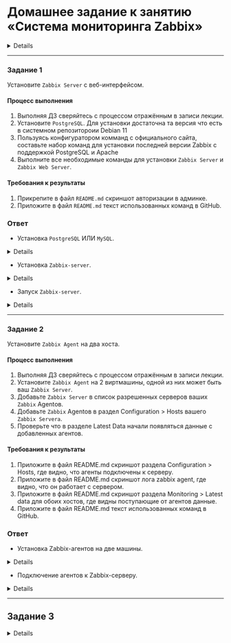 # Домашнее задание к занятию «Система мониторинга Zabbix»

<details>

В практике есть 2 основных и 1 дополнительное (со звездочкой) задания. 

Пожалуйста, присылайте на проверку всю задачу сразу. Любые вопросы по решению задач задавайте в чате учебной группы.

### Цели задания
1. Научиться устанавливать `Zabbix Server` c веб-интерфейсом
2. Научиться устанавливать `Zabbix Agent` на хосты
3. Научиться устанавливать `Zabbix Agent` на компьютер и подключать его к серверу Zabbix 


### Инструкция по выполнению  задания

1. Сделайте fork [репозитория c шаблоном решения](https://github.com/netology-code/sys-pattern-homework) к себе в Github и переименуйте его по названию или номеру занятия, например, https://github.com/имя-вашего-репозитория/gitlab-hw или https://github.com/имя-вашего-репозитория/hw).
2. Выполните клонирование этого репозитория к себе на ПК с помощью команды `git clone`.
3. Выполните домашнее задание и заполните у себя локально этот файл README.md:
   - впишите вверху название занятия;
   - в каждом задании добавьте решение в требуемом виде: текст/код/скриншоты/ссылка;
   - для корректного добавления скриншотов воспользуйтесь инструкцией [«Как вставить скриншот в шаблон с решением»](https://github.com/netology-code/sys-pattern-homework/blob/main/screen-instruction.md);
   - при оформлении используйте возможности языка разметки md. Коротко об этом можно посмотреть в [инструкции по MarkDown](https://github.com/netology-code/sys-pattern-homework/blob/main/md-instruction.md).
4. После завершения работы над домашним заданием сделайте коммит (`git commit -m "comment"`) и отправьте его на Github (`git push origin`).
5. Для проверки домашнего задания преподавателем в личном кабинете прикрепите и отправьте ссылку на решение в виде md-файла в вашем Github.
6. Любые вопросы задавайте в чате учебной группы и/или в разделе «Вопросы по заданию» в личном кабинете.

</details>

---

### Задание 1 

Установите `Zabbix Server` с веб-интерфейсом.

#### Процесс выполнения
1. Выполняя ДЗ сверяйтесь с процессом отражённым в записи лекции.
2. Установите `PostgreSQL`. Для установки достаточна та версия что есть в системном репозитороии Debian 11
3. Пользуясь конфигуратором комманд с официального сайта, составьте набор команд для установки последней версии Zabbix с поддержкой PostgreSQL и Apache
4. Выполните все необходимые команды для установки `Zabbix Server` и `Zabbix Web Server`.

#### Требования к результаты 
1. Прикрепите в файл `README.md` скриншот авторизации в админке.
2. Приложите в файл `README.md` текст использованных команд в GitHub.

### Ответ

- Установка `PostgreSQL` ИЛИ `MySQL`.

<details>

![image](https://github.com/Ivashka80/Zabbix_p1/assets/121082757/1a478d9c-b9c8-4ffa-b177-61f61cf1ded9)

![image](https://github.com/Ivashka80/Zabbix_p1/assets/121082757/c36efb22-2c41-41c1-b92f-fe3d8b3425c5)

</details>

- Установка `Zabbix-server`.

<details>

![image](https://github.com/Ivashka80/Zabbix_p1/assets/121082757/ca6c26df-3645-43e8-b56b-1c343111c10f)

![image](https://github.com/Ivashka80/Zabbix_p1/assets/121082757/d0161ebc-d91f-4c13-a7d2-51ae00b79aa7)

![image](https://github.com/Ivashka80/Zabbix_p1/assets/121082757/c02ef913-3a93-4012-8c15-44825c8cb030)

![image](https://github.com/Ivashka80/Zabbix_p1/assets/121082757/2976bb98-ee94-49ec-b28b-e9685f39bf6c)

![image](https://github.com/Ivashka80/Zabbix_p1/assets/121082757/a024b1c2-bfd0-49c8-9491-cbee32874768)

![image](https://github.com/Ivashka80/Zabbix_p1/assets/121082757/430e49ef-7df5-415e-a337-fe47cf296f8a)

</details>

- Запуск `Zabbix-server`.

<details>

![image](https://github.com/Ivashka80/Zabbix_p1/assets/121082757/8020e570-f1e8-465b-b6de-b55c0bac122b)

![image](https://github.com/Ivashka80/Zabbix_p1/assets/121082757/610f2f23-cf96-400e-9e48-b6c3677e93e4)

![image](https://github.com/Ivashka80/Zabbix_p1/assets/121082757/727e95ec-6038-4bb1-b85e-9ef7c17a9284)

![image](https://github.com/Ivashka80/Zabbix_p1/assets/121082757/03a7fd54-2fa9-4643-9332-96eaa37e2cef)

![image](https://github.com/Ivashka80/Zabbix_p1/assets/121082757/d76cd037-cfa9-4979-935e-4b025baa28bb)

![image](https://github.com/Ivashka80/Zabbix_p1/assets/121082757/ffb628db-f26e-4ca0-a092-0a5e7ad9c160)
  
</details>

---

### Задание 2 

Установите `Zabbix Agent` на два хоста.

#### Процесс выполнения
1. Выполняя ДЗ сверяйтесь с процессом отражённым в записи лекции.
2. Установите `Zabbix Agent` на 2 виртмашины, одной из них может быть ваш `Zabbix Server`.
3. Добавьте `Zabbix Server` в список разрешенных серверов ваших `Zabbix` Agentов.
4. Добавьте `Zabbix` Agentов в раздел Configuration > Hosts вашего `Zabbix Servera`.
5. Проверьте что в разделе Latest Data начали появляться данные с добавленных агентов.

#### Требования к результаты 
1. Приложите в файл README.md скриншот раздела Configuration > Hosts, где видно, что агенты подключены к серверу.
2. Приложите в файл README.md скриншот лога zabbix agent, где видно, что он работает с сервером.
3. Приложите в файл README.md скриншот раздела Monitoring > Latest data для обоих хостов, где видны поступающие от агентов данные.
4. Приложите в файл README.md текст использованных команд в GitHub.

### Ответ

- Установка Zabbix-агентов на две машины.

<details>

![image](https://github.com/Ivashka80/Zabbix_p1/assets/121082757/cb0a9422-afbf-4b86-8608-e6eaec05c3d6)

</details>



- Подключение агентов к Zabbix-серверу.

<details>

![image](https://github.com/Ivashka80/Zabbix_p1/assets/121082757/266b0047-a5c5-4bad-9d3f-43bfebcf5e59)

![image](https://github.com/Ivashka80/Zabbix_p1/assets/121082757/c592488f-5f3a-45c8-a023-7f14b17241fa)

![image](https://github.com/Ivashka80/Zabbix_p1/assets/121082757/79bec362-b284-4485-aa9b-c59331766820)

![image](https://github.com/Ivashka80/Zabbix_p1/assets/121082757/78a2e77f-5fb5-4a8e-8795-9e96b0954d69)

![image](https://github.com/Ivashka80/Zabbix_p1/assets/121082757/c9052900-375d-4acf-acbe-934da4287168)

</details>






---
## Задание 3

<details>

Установите Zabbix Agent на Windows (компьютер) и подключите его к серверу Zabbix.

#### Требования к результаты 
1. Приложите в файл README.md скриншот раздела Latest Data, где видно свободное место на диске C:
--- 

## Критерии оценки

1. Выполнено минимум 2 обязательных задания.
2. Прикреплены требуемые скриншоты и тексты.
3. Задание оформлено в шаблоне с решением и опубликовано на GitHub.

</details>



